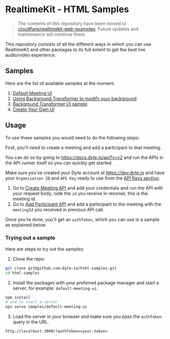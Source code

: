 # RealtimeKit - HTML Samples

> The contents of this repository have been moved to [cloudflare/realtimekit-web-examples](https://github.com/cloudflare/realtimekit-web-examples). Future updates and maintenance will continue there.

This repository consists of all the different ways in which you can use RealtimeKit and other packages to its full extent to get the best live audio/video experience.

## Samples

Here are the list of available samples at the moment.

1. [Default Meeting UI](./samples/default-meeting-ui/)
2. [Using Background Transformer to modify your background](./samples/with-background-transformer/)
3. [Background Transformer UI sample](./samples/background-transformer-ui/)
4. [Create Your Own UI](./samples/create-your-own-ui/)

## Usage

To use these samples you would need to do the following steps:

First, you'll need to create a meeting and add a participant to that meeting.

You can do so by going to https://docs.dyte.io/api?v=v2 and run the APIs in the
API runner itself so you can quickly get started.

Make sure you've created your Dyte account at https://dev.dyte.io and have your
`Organization ID` and `API Key` ready to use from the
[API Keys section](https://dev.dyte.io/apikeys).

1. Go to
   [Create Meeting API](https://docs.dyte.io/api/?v=v2#/operations/create_meeting)
   and add your credentials and run the API with your request body, note the
   `id` you receive in resonse, this is the meeting id.
2. Go to
   [Add Participant API](https://docs.dyte.io/api/?v=v2#/operations/add_participant)
   and add a participant to the meeting with the `meetingId` you received in
   previous API call.

Once you're done, you'll get an `authToken`, which you can use in a sample as
explained below.

### Trying out a sample

Here are steps to try out the samples:

1. Clone the repo:

```sh
git clone git@github.com:dyte-io/html-samples.git
cd html-samples
```

2. Install the packages with your preferred package manager and start a server,
   for example: `default-meeting-ui`.

```sh
npm install
# and to start a server
npx serve samples/default-meeting-ui
```

3. Load the server in your browser and make sure you pass the `authToken` query
   in the URL.

```
http://localhost:3000/?authToken=<your-token>
```
